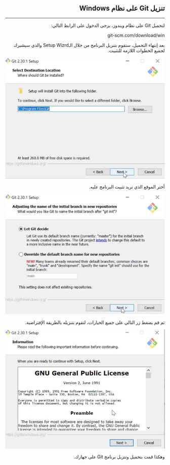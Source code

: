 <div dir=rtl>

## **تنزيل Git على نظام Windows**
---
لتحميل Git على نظام ويندوز، يرجى الدخول على الرابط التالي:

git-scm.com/download/win

بعد إنتهاء التحميل، ستقوم بتنزيل البرنامج من خلال الـSetup Wizrd والذي سيشيرك لجميع الخطوات اللازمة للتثبيت.

<img src="./install1.PNG" alt="Install wized"/>

أختر الموقع الذي تريد تثبيت البرنامج عليه.

<img src="./install2.PNG" alt="install location"/>

ثم قم بضغط زر التالي على جميع الخيارات، لتقوم بتنزيله بالطريقة الإفتراضية.

<img src="./install3.PNG" alt="Install steps"/>

وهكذا قمت بتحميل وتنزيل برنامج Git على جهازك.


</div>